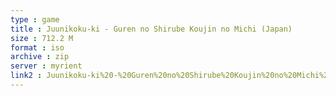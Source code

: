 ```yaml
---
type : game
title : Juunikoku-ki - Guren no Shirube Koujin no Michi (Japan)
size : 712.2 M
format : iso
archive : zip
server : myrient
link2 : Juunikoku-ki%20-%20Guren%20no%20Shirube%20Koujin%20no%20Michi%20%28Japan%29
---
```

